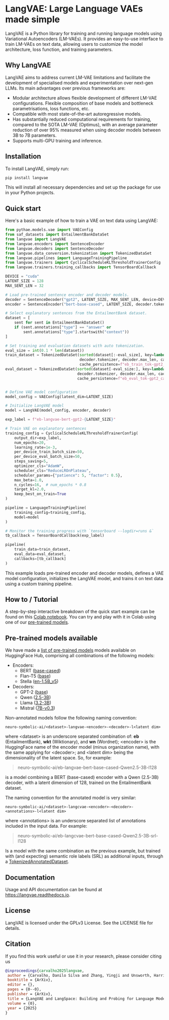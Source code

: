 # LangVAE: Large Language VAEs made simple 

LangVAE is a Python library for training and running language models using Variational Autoencoders (LM-VAEs). It provides an easy-to-use interface to train LM-VAEs on text data, allowing users to customize the model architecture, loss function, and training parameters.

## Why LangVAE

LangVAE aims to address current LM-VAE limitations and facilitate the development of specialised models and experimentation over next-gen LLMs. Its main advantages over previous frameworks are:

 - Modular architecture allows flexible development of different LM-VAE configurations. Flexible composition of base models and bottleneck parametrisations, loss functions, etc.
 - Compatible with most state-of-the-art autoregressive models.
 - Has substantially reduced computational requirements for training, compared to the SOTA LM-VAE (Optimus), with an average parameter reduction of over 95% measured when using decoder models between 3B to 7B parameters.
 - Supports multi-GPU training and inference.

## Installation

To install LangVAE, simply run:

```bash
pip install langvae
```

This will install all necessary dependencies and set up the package for use in your Python projects.

## Quick start

Here's a basic example of how to train a VAE on text data using LangVAE:

```python
from pythae.models.vae import VAEConfig
from saf_datasets import EntailmentBankDataSet
from langvae import LangVAE
from langvae.encoders import SentenceEncoder
from langvae.decoders import SentenceDecoder
from langvae.data_conversion.tokenization import TokenizedDataSet
from langvae.pipelines import LanguageTrainingPipeline
from langvae.trainers import CyclicalScheduleKLThresholdTrainerConfig
from langvae.trainers.training_callbacks import TensorBoardCallback

DEVICE = "cuda"
LATENT_SIZE = 128
MAX_SENT_LEN = 32

# Load pre-trained sentence encoder and decoder models.
decoder = SentenceDecoder("gpt2", LATENT_SIZE, MAX_SENT_LEN, device=DEVICE, device_map="auto")
encoder = SentenceEncoder("bert-base-cased", LATENT_SIZE, decoder.tokenizer, caching=True, device=DEVICE)

# Select explanatory sentences from the EntailmentBank dataset.
dataset = [
    sent for sent in EntailmentBankDataSet()
    if (sent.annotations["type"] == "answer" or
        sent.annotations["type"].startswith("context"))
]

# Set training and evaluation datasets with auto tokenization.
eval_size = int(0.1 * len(dataset))
train_dataset = TokenizedDataSet(sorted(dataset[:-eval_size], key=lambda x: len(x.surface), reverse=True),
                                 decoder.tokenizer, decoder.max_len, caching=True,
                                 cache_persistence=f"eb_train_tok-gpt2_cache.jsonl")
eval_dataset = TokenizedDataSet(sorted(dataset[-eval_size:], key=lambda x: len(x.surface), reverse=True),
                                decoder.tokenizer, decoder.max_len, caching=True,
                                cache_persistence=f"eb_eval_tok-gpt2_cache.jsonl")


# Define VAE model configuration
model_config = VAEConfig(latent_dim=LATENT_SIZE)

# Initialize LangVAE model
model = LangVAE(model_config, encoder, decoder)

exp_label = f"eb-langvae-bert-gpt2-{LATENT_SIZE}"

# Train VAE on explanatory sentences
training_config = CyclicalScheduleKLThresholdTrainerConfig(
    output_dir=exp_label,
    num_epochs=20,
    learning_rate=1e-3,
    per_device_train_batch_size=50,
    per_device_eval_batch_size=50,
    steps_saving=5,
    optimizer_cls="AdamW",
    scheduler_cls="ReduceLROnPlateau",
    scheduler_params={"patience": 5, "factor": 0.5},
    max_beta=1.0,
    n_cycles=16,  # num_epochs * 0.8
    target_kl=2.0,
    keep_best_on_train=True
)

pipeline = LanguageTrainingPipeline(
    training_config=training_config,
    model=model
)

# Monitor the training progress with `tensorboard --logdir=runs &`
tb_callback = TensorBoardCallback(exp_label)

pipeline(
    train_data=train_dataset,
    eval_data=eval_dataset,
    callbacks=[tb_callback]
)
```

This example loads pre-trained encoder and decoder models, defines a VAE model configuration, initializes the LangVAE model, and trains it on text data using a custom training pipeline.


## How to / Tutorial

A step-by-step interactive breakdown of the quick start example can be found on this [Colab notebook](https://colab.research.google.com/drive/1CCFvPWsQU2VX41guHGT2-uFgHogAejDv). You can try and play with it in Colab using one of our [pre-trained models](https://huggingface.co/neuro-symbolic-ai).

## Pre-trained models available

We have made a [list of pre-trained models](https://huggingface.co/neuro-symbolic-ai) models available on HuggingFace Hub, comprising all combinations of the following models:

- Encoders: 
  + BERT ([base-cased](https://huggingface.co/bert-base-cased))
  + Flan-T5 ([base](https://huggingface.co/google/flan-t5-base))
  + Stella ([en-1.5B_v5](https://huggingface.co/NovaSearch/stella_en_1.5B_v5))
- Decoders:
  + GPT-2 ([base](https://huggingface.co/gpt2))
  + Qwen ([2.5-3B](https://huggingface.co/Qwen/Qwen2.5-3B))
  + Llama ([3.2-3B](https://huggingface.co/meta-llama/Llama-3.2-3B))
  + Mistral ([7B-v0.3](https://huggingface.co/mistralai/Mistral-7B-v0.3))

Non-annotated models follow the following naming convention:
```
neuro-symbolic-ai/<dataset>-langvae-<encoder>-<decoder>-l<latent dim>
```

where &lt;dataset&gt; is an underscore separated combination of: **eb** (EntailmentBank), **wkt** (Wiktionary), and **wn** (Wordnet); &lt;encoder&gt; is the HuggingFace name of the encoder model (minus organization name), with the same applying for &lt;decoder&gt;; and &lt;latent dim&gt; being the dimensionality of the latent space. So, for example: 
>neuro-symbolic-ai/eb-langvae-bert-base-cased-Qwen2.5-3B-l128

is a model combining a BERT (base-cased) encoder with a Qwen (2.5-3B) decoder, with a latent dimension of 128, trained on the EntailmentBank dataset.

The naming convention for the annotated model is very similar:
```
neuro-symbolic-ai/<dataset>-langcvae-<encoder>-<decoder>-<annotations>-l<latent dim>
```

where &lt;annotations&gt; is an underscore separated list of annotations included in the input data. For example:
>neuro-symbolic-ai/eb-langcvae-bert-base-cased-Qwen2.5-3B-srl-l128

Is a model with the same combination as the previous example, but trained with (and expecting) semantic role labels (SRL) as additional inputs, through a [TokenizedAnnotatedDataset](https://langvae.readthedocs.io/en/latest/langvae/langvae.data_conversion.html#langvae.data_conversion.tokenization.TokenizedAnnotatedDataSet).


## Documentation

Usage and API documentation can be found at https://langvae.readthedocs.io.


## License

LangVAE is licensed under the GPLv3 License. See the LICENSE file for details.


## Citation

If you find this work useful or use it in your research, please consider citing us

```bibtex
@inproceedings{carvalho2025langvae,
 author = {Carvalho, Danilo Silva and Zhang, Yingji and Unsworth, Harriet and Freitas, Andre},
 booktitle = {ArXiv},
 editor = {},
 pages = {0--0},
 publisher = {ArXiv},
 title = {LangVAE and LangSpace: Building and Probing for Language Model VAEs},
 volume = {0},
 year = {2025}
}
```
